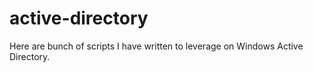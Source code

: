 # active-directory
Here are bunch of scripts I have written to leverage on Windows Active Directory.

